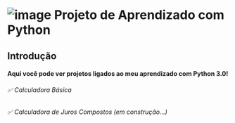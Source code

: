 # ![image](https://user-images.githubusercontent.com/117207436/207397659-113c405c-999e-4465-a84b-13680e95cabe.png) Projeto de Aprendizado com Python
## **Introdução**
#### Aqui você pode ver projetos ligados ao meu aprendizado com Python 3.0!

###### ✅ Calculadora Básica
###### ✅ Calculadora de Juros Compostos (em construção...)
